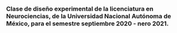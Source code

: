 ### Clase de diseño experimental de la licenciatura en Neurociencias, de la Universidad Nacional Autónoma de México, para el semestre septiembre 2020 - nero 2021.
